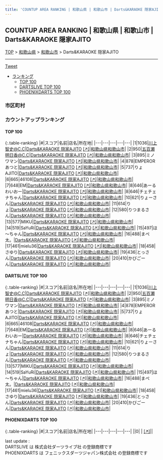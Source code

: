 ```yaml
---
title: 'COUNTUP AREA RANKING | 和歌山県 | 和歌山市 | Darts&KARAOKE 隠家AJITO'
---
```

## COUNTUP AREA RANKING | 和歌山県 | 和歌山市 | Darts&KARAOKE 隠家AJITO

[TOP](/darts/rank/) > [和歌山県](/darts/rank/和歌山県/) > [和歌山市](/darts/rank/和歌山県/和歌山市/) > Darts&KARAOKE 隠家AJITO

___

<a href="https://twitter.com/share?ref_src=twsrc%5Etfw" data-text="COUNTUP AREA RANKING | 和歌山県和歌山市Darts&KARAOKE 隠家AJITO" class="twitter-share-button" data-hashtags="DARTSLIVE,PHOENIXDARTS,darts,ダーツ" data-show-count="false">Tweet</a>

* [ランキング](#カウントアップランキング)
    * [TOP 100](#top-100)
    * [DARTSLIVE TOP 100](#dartslive-top-100)
    * [PHOENIXDARTS TOP 100](#phoenixdarts-top-100)

### 市区町村

<ul>

</ul>

### カウントアップランキング

#### TOP 100



{:.table-ranking}
|#|スコア|名前|店名|所在地|
|---|---|---|---|---|
|1|1036|<span class="rank-name-dl">川上智史@C.C</span>|<a href="/darts/rank/shops/62464a77a340adf40d9b047a20a7ba1e.html">Darts&KARAOKE 隠家AJITO</a> <a href="https://search.dartslive.com/jp/shop/62464a77a340adf40d9b047a20a7ba1e">[↗]</a>|<a href="/darts/rank/和歌山県/和歌山市">和歌山県和歌山市</a>|
|2|950|<span class="rank-name-dl">五百瀬明日香@C.C</span>|<a href="/darts/rank/shops/62464a77a340adf40d9b047a20a7ba1e.html">Darts&KARAOKE 隠家AJITO</a> <a href="https://search.dartslive.com/jp/shop/62464a77a340adf40d9b047a20a7ba1e">[↗]</a>|<a href="/darts/rank/和歌山県/和歌山市">和歌山県和歌山市</a>|
|3|895|<span class="rank-name-dl">ミノワマン</span>|<a href="/darts/rank/shops/62464a77a340adf40d9b047a20a7ba1e.html">Darts&KARAOKE 隠家AJITO</a> <a href="https://search.dartslive.com/jp/shop/62464a77a340adf40d9b047a20a7ba1e">[↗]</a>|<a href="/darts/rank/和歌山県/和歌山市">和歌山県和歌山市</a>|
|4|878|<span class="rank-name-dl">EMPEROR あつと</span>|<a href="/darts/rank/shops/62464a77a340adf40d9b047a20a7ba1e.html">Darts&KARAOKE 隠家AJITO</a> <a href="https://search.dartslive.com/jp/shop/62464a77a340adf40d9b047a20a7ba1e">[↗]</a>|<a href="/darts/rank/和歌山県/和歌山市">和歌山県和歌山市</a>|
|5|737|<span class="rank-name-dl">りょ AJITO</span>|<a href="/darts/rank/shops/62464a77a340adf40d9b047a20a7ba1e.html">Darts&KARAOKE 隠家AJITO</a> <a href="https://search.dartslive.com/jp/shop/62464a77a340adf40d9b047a20a7ba1e">[↗]</a>|<a href="/darts/rank/和歌山県/和歌山市">和歌山県和歌山市</a>|
|6|665|<span class="rank-name-dl">46108</span>|<a href="/darts/rank/shops/62464a77a340adf40d9b047a20a7ba1e.html">Darts&KARAOKE 隠家AJITO</a> <a href="https://search.dartslive.com/jp/shop/62464a77a340adf40d9b047a20a7ba1e">[↗]</a>|<a href="/darts/rank/和歌山県/和歌山市">和歌山県和歌山市</a>|
|7|648|<span class="rank-name-dl">EM</span>|<a href="/darts/rank/shops/62464a77a340adf40d9b047a20a7ba1e.html">Darts&KARAOKE 隠家AJITO</a> <a href="https://search.dartslive.com/jp/shop/62464a77a340adf40d9b047a20a7ba1e">[↗]</a>|<a href="/darts/rank/和歌山県/和歌山市">和歌山県和歌山市</a>|
|8|646|<span class="rank-name-dl">あーるわいおー</span>|<a href="/darts/rank/shops/62464a77a340adf40d9b047a20a7ba1e.html">Darts&KARAOKE 隠家AJITO</a> <a href="https://search.dartslive.com/jp/shop/62464a77a340adf40d9b047a20a7ba1e">[↗]</a>|<a href="/darts/rank/和歌山県/和歌山市">和歌山県和歌山市</a>|
|8|646|<span class="rank-name-dl">チェチェナちゃん</span>|<a href="/darts/rank/shops/62464a77a340adf40d9b047a20a7ba1e.html">Darts&KARAOKE 隠家AJITO</a> <a href="https://search.dartslive.com/jp/shop/62464a77a340adf40d9b047a20a7ba1e">[↗]</a>|<a href="/darts/rank/和歌山県/和歌山市">和歌山県和歌山市</a>|
|10|621|<span class="rank-name-dl">りょーさん</span>|<a href="/darts/rank/shops/62464a77a340adf40d9b047a20a7ba1e.html">Darts&KARAOKE 隠家AJITO</a> <a href="https://search.dartslive.com/jp/shop/62464a77a340adf40d9b047a20a7ba1e">[↗]</a>|<a href="/darts/rank/和歌山県/和歌山市">和歌山県和歌山市</a>|
|11|614|<span class="rank-name-dl">りょ</span>|<a href="/darts/rank/shops/62464a77a340adf40d9b047a20a7ba1e.html">Darts&KARAOKE 隠家AJITO</a> <a href="https://search.dartslive.com/jp/shop/62464a77a340adf40d9b047a20a7ba1e">[↗]</a>|<a href="/darts/rank/和歌山県/和歌山市">和歌山県和歌山市</a>|
|12|580|<span class="rank-name-dl">りつまるさん</span>|<a href="/darts/rank/shops/62464a77a340adf40d9b047a20a7ba1e.html">Darts&KARAOKE 隠家AJITO</a> <a href="https://search.dartslive.com/jp/shop/62464a77a340adf40d9b047a20a7ba1e">[↗]</a>|<a href="/darts/rank/和歌山県/和歌山市">和歌山県和歌山市</a>|
|13|577|<span class="rank-name-dl">MIKU</span>|<a href="/darts/rank/shops/62464a77a340adf40d9b047a20a7ba1e.html">Darts&KARAOKE 隠家AJITO</a> <a href="https://search.dartslive.com/jp/shop/62464a77a340adf40d9b047a20a7ba1e">[↗]</a>|<a href="/darts/rank/和歌山県/和歌山市">和歌山県和歌山市</a>|
|14|519|<span class="rank-name-dl">SaYuRi</span>|<a href="/darts/rank/shops/62464a77a340adf40d9b047a20a7ba1e.html">Darts&KARAOKE 隠家AJITO</a> <a href="https://search.dartslive.com/jp/shop/62464a77a340adf40d9b047a20a7ba1e">[↗]</a>|<a href="/darts/rank/和歌山県/和歌山市">和歌山県和歌山市</a>|
|15|497|<span class="rank-name-dl">ほ～ちゃん</span>|<a href="/darts/rank/shops/62464a77a340adf40d9b047a20a7ba1e.html">Darts&KARAOKE 隠家AJITO</a> <a href="https://search.dartslive.com/jp/shop/62464a77a340adf40d9b047a20a7ba1e">[↗]</a>|<a href="/darts/rank/和歌山県/和歌山市">和歌山県和歌山市</a>|
|16|488|<span class="rank-name-dl">まぺ太。</span>|<a href="/darts/rank/shops/62464a77a340adf40d9b047a20a7ba1e.html">Darts&KARAOKE 隠家AJITO</a> <a href="https://search.dartslive.com/jp/shop/62464a77a340adf40d9b047a20a7ba1e">[↗]</a>|<a href="/darts/rank/和歌山県/和歌山市">和歌山県和歌山市</a>|
|17|461|<span class="rank-name-dl">mielu36</span>|<a href="/darts/rank/shops/62464a77a340adf40d9b047a20a7ba1e.html">Darts&KARAOKE 隠家AJITO</a> <a href="https://search.dartslive.com/jp/shop/62464a77a340adf40d9b047a20a7ba1e">[↗]</a>|<a href="/darts/rank/和歌山県/和歌山市">和歌山県和歌山市</a>|
|18|458|<span class="rank-name-dl">さゆり</span>|<a href="/darts/rank/shops/62464a77a340adf40d9b047a20a7ba1e.html">Darts&KARAOKE 隠家AJITO</a> <a href="https://search.dartslive.com/jp/shop/62464a77a340adf40d9b047a20a7ba1e">[↗]</a>|<a href="/darts/rank/和歌山県/和歌山市">和歌山県和歌山市</a>|
|19|436|<span class="rank-name-dl">とっさん</span>|<a href="/darts/rank/shops/62464a77a340adf40d9b047a20a7ba1e.html">Darts&KARAOKE 隠家AJITO</a> <a href="https://search.dartslive.com/jp/shop/62464a77a340adf40d9b047a20a7ba1e">[↗]</a>|<a href="/darts/rank/和歌山県/和歌山市">和歌山県和歌山市</a>|
|20|410|<span class="rank-name-dl">かびごーん</span>|<a href="/darts/rank/shops/62464a77a340adf40d9b047a20a7ba1e.html">Darts&KARAOKE 隠家AJITO</a> <a href="https://search.dartslive.com/jp/shop/62464a77a340adf40d9b047a20a7ba1e">[↗]</a>|<a href="/darts/rank/和歌山県/和歌山市">和歌山県和歌山市</a>|


#### DARTSLIVE TOP 100



{:.table-ranking}
|#|スコア|名前|店名|所在地|
|---|---|---|---|---|
|1|1036|<span class="rank-name-dl">川上智史@C.C</span>|<a href="/darts/rank/shops/62464a77a340adf40d9b047a20a7ba1e.html">Darts&KARAOKE 隠家AJITO</a> <a href="https://search.dartslive.com/jp/shop/62464a77a340adf40d9b047a20a7ba1e">[↗]</a>|<a href="/darts/rank/和歌山県/和歌山市">和歌山県和歌山市</a>|
|2|950|<span class="rank-name-dl">五百瀬明日香@C.C</span>|<a href="/darts/rank/shops/62464a77a340adf40d9b047a20a7ba1e.html">Darts&KARAOKE 隠家AJITO</a> <a href="https://search.dartslive.com/jp/shop/62464a77a340adf40d9b047a20a7ba1e">[↗]</a>|<a href="/darts/rank/和歌山県/和歌山市">和歌山県和歌山市</a>|
|3|895|<span class="rank-name-dl">ミノワマン</span>|<a href="/darts/rank/shops/62464a77a340adf40d9b047a20a7ba1e.html">Darts&KARAOKE 隠家AJITO</a> <a href="https://search.dartslive.com/jp/shop/62464a77a340adf40d9b047a20a7ba1e">[↗]</a>|<a href="/darts/rank/和歌山県/和歌山市">和歌山県和歌山市</a>|
|4|878|<span class="rank-name-dl">EMPEROR あつと</span>|<a href="/darts/rank/shops/62464a77a340adf40d9b047a20a7ba1e.html">Darts&KARAOKE 隠家AJITO</a> <a href="https://search.dartslive.com/jp/shop/62464a77a340adf40d9b047a20a7ba1e">[↗]</a>|<a href="/darts/rank/和歌山県/和歌山市">和歌山県和歌山市</a>|
|5|737|<span class="rank-name-dl">りょ AJITO</span>|<a href="/darts/rank/shops/62464a77a340adf40d9b047a20a7ba1e.html">Darts&KARAOKE 隠家AJITO</a> <a href="https://search.dartslive.com/jp/shop/62464a77a340adf40d9b047a20a7ba1e">[↗]</a>|<a href="/darts/rank/和歌山県/和歌山市">和歌山県和歌山市</a>|
|6|665|<span class="rank-name-dl">46108</span>|<a href="/darts/rank/shops/62464a77a340adf40d9b047a20a7ba1e.html">Darts&KARAOKE 隠家AJITO</a> <a href="https://search.dartslive.com/jp/shop/62464a77a340adf40d9b047a20a7ba1e">[↗]</a>|<a href="/darts/rank/和歌山県/和歌山市">和歌山県和歌山市</a>|
|7|648|<span class="rank-name-dl">EM</span>|<a href="/darts/rank/shops/62464a77a340adf40d9b047a20a7ba1e.html">Darts&KARAOKE 隠家AJITO</a> <a href="https://search.dartslive.com/jp/shop/62464a77a340adf40d9b047a20a7ba1e">[↗]</a>|<a href="/darts/rank/和歌山県/和歌山市">和歌山県和歌山市</a>|
|8|646|<span class="rank-name-dl">あーるわいおー</span>|<a href="/darts/rank/shops/62464a77a340adf40d9b047a20a7ba1e.html">Darts&KARAOKE 隠家AJITO</a> <a href="https://search.dartslive.com/jp/shop/62464a77a340adf40d9b047a20a7ba1e">[↗]</a>|<a href="/darts/rank/和歌山県/和歌山市">和歌山県和歌山市</a>|
|8|646|<span class="rank-name-dl">チェチェナちゃん</span>|<a href="/darts/rank/shops/62464a77a340adf40d9b047a20a7ba1e.html">Darts&KARAOKE 隠家AJITO</a> <a href="https://search.dartslive.com/jp/shop/62464a77a340adf40d9b047a20a7ba1e">[↗]</a>|<a href="/darts/rank/和歌山県/和歌山市">和歌山県和歌山市</a>|
|10|621|<span class="rank-name-dl">りょーさん</span>|<a href="/darts/rank/shops/62464a77a340adf40d9b047a20a7ba1e.html">Darts&KARAOKE 隠家AJITO</a> <a href="https://search.dartslive.com/jp/shop/62464a77a340adf40d9b047a20a7ba1e">[↗]</a>|<a href="/darts/rank/和歌山県/和歌山市">和歌山県和歌山市</a>|
|11|614|<span class="rank-name-dl">りょ</span>|<a href="/darts/rank/shops/62464a77a340adf40d9b047a20a7ba1e.html">Darts&KARAOKE 隠家AJITO</a> <a href="https://search.dartslive.com/jp/shop/62464a77a340adf40d9b047a20a7ba1e">[↗]</a>|<a href="/darts/rank/和歌山県/和歌山市">和歌山県和歌山市</a>|
|12|580|<span class="rank-name-dl">りつまるさん</span>|<a href="/darts/rank/shops/62464a77a340adf40d9b047a20a7ba1e.html">Darts&KARAOKE 隠家AJITO</a> <a href="https://search.dartslive.com/jp/shop/62464a77a340adf40d9b047a20a7ba1e">[↗]</a>|<a href="/darts/rank/和歌山県/和歌山市">和歌山県和歌山市</a>|
|13|577|<span class="rank-name-dl">MIKU</span>|<a href="/darts/rank/shops/62464a77a340adf40d9b047a20a7ba1e.html">Darts&KARAOKE 隠家AJITO</a> <a href="https://search.dartslive.com/jp/shop/62464a77a340adf40d9b047a20a7ba1e">[↗]</a>|<a href="/darts/rank/和歌山県/和歌山市">和歌山県和歌山市</a>|
|14|519|<span class="rank-name-dl">SaYuRi</span>|<a href="/darts/rank/shops/62464a77a340adf40d9b047a20a7ba1e.html">Darts&KARAOKE 隠家AJITO</a> <a href="https://search.dartslive.com/jp/shop/62464a77a340adf40d9b047a20a7ba1e">[↗]</a>|<a href="/darts/rank/和歌山県/和歌山市">和歌山県和歌山市</a>|
|15|497|<span class="rank-name-dl">ほ～ちゃん</span>|<a href="/darts/rank/shops/62464a77a340adf40d9b047a20a7ba1e.html">Darts&KARAOKE 隠家AJITO</a> <a href="https://search.dartslive.com/jp/shop/62464a77a340adf40d9b047a20a7ba1e">[↗]</a>|<a href="/darts/rank/和歌山県/和歌山市">和歌山県和歌山市</a>|
|16|488|<span class="rank-name-dl">まぺ太。</span>|<a href="/darts/rank/shops/62464a77a340adf40d9b047a20a7ba1e.html">Darts&KARAOKE 隠家AJITO</a> <a href="https://search.dartslive.com/jp/shop/62464a77a340adf40d9b047a20a7ba1e">[↗]</a>|<a href="/darts/rank/和歌山県/和歌山市">和歌山県和歌山市</a>|
|17|461|<span class="rank-name-dl">mielu36</span>|<a href="/darts/rank/shops/62464a77a340adf40d9b047a20a7ba1e.html">Darts&KARAOKE 隠家AJITO</a> <a href="https://search.dartslive.com/jp/shop/62464a77a340adf40d9b047a20a7ba1e">[↗]</a>|<a href="/darts/rank/和歌山県/和歌山市">和歌山県和歌山市</a>|
|18|458|<span class="rank-name-dl">さゆり</span>|<a href="/darts/rank/shops/62464a77a340adf40d9b047a20a7ba1e.html">Darts&KARAOKE 隠家AJITO</a> <a href="https://search.dartslive.com/jp/shop/62464a77a340adf40d9b047a20a7ba1e">[↗]</a>|<a href="/darts/rank/和歌山県/和歌山市">和歌山県和歌山市</a>|
|19|436|<span class="rank-name-dl">とっさん</span>|<a href="/darts/rank/shops/62464a77a340adf40d9b047a20a7ba1e.html">Darts&KARAOKE 隠家AJITO</a> <a href="https://search.dartslive.com/jp/shop/62464a77a340adf40d9b047a20a7ba1e">[↗]</a>|<a href="/darts/rank/和歌山県/和歌山市">和歌山県和歌山市</a>|
|20|410|<span class="rank-name-dl">かびごーん</span>|<a href="/darts/rank/shops/62464a77a340adf40d9b047a20a7ba1e.html">Darts&KARAOKE 隠家AJITO</a> <a href="https://search.dartslive.com/jp/shop/62464a77a340adf40d9b047a20a7ba1e">[↗]</a>|<a href="/darts/rank/和歌山県/和歌山市">和歌山県和歌山市</a>|


#### PHOENIXDARTS TOP 100



{:.table-ranking}
|#|スコア|名前|店名|所在地|
|---|---|---|---|---|
||0|<span class="rank-name-dl"> </span>|<a href="/darts/rank/shops/.html"></a> <a href="">[↗]</a>|<a href="/darts/rank//"></a>|


<div class="footer border-top border-gray-light mt-5 pt-3 text-right text-gray">
    last update : <span style="font-weight: italic" id="foot_last_modified"></span><br />
    DARTSLIVE は 株式会社ダーツライブ社 の登録商標です<br />
    PHOENIXDARTS は フェニックスダーツジャパン株式会社 の登録商標です<br />
</div>

<script src="https://cdnjs.cloudflare.com/ajax/libs/jquery.tablesorter/2.31.3/js/jquery.tablesorter.min.js" integrity="sha512-qzgd5cYSZcosqpzpn7zF2ZId8f/8CHmFKZ8j7mU4OUXTNRd5g+ZHBPsgKEwoqxCtdQvExE5LprwwPAgoicguNg==" crossorigin="anonymous" referrerpolicy="no-referrer"></script>
<link rel="stylesheet" href="https://cdnjs.cloudflare.com/ajax/libs/jquery.tablesorter/2.31.3/css/theme.default.min.css" integrity="sha512-wghhOJkjQX0Lh3NSWvNKeZ0ZpNn+SPVXX1Qyc9OCaogADktxrBiBdKGDoqVUOyhStvMBmJQ8ZdMHiR3wuEq8+w==" crossorigin="anonymous" referrerpolicy="no-referrer" />
<script>
$(function() {
    $(".table-ranking").tablesorter({sortList:[[0, 0]]});
    $("#foot_last_modified").text(formatDate(new Date(document.lastModified), 'yyyy-MM-dd HH:mm:ss'));
});
</script>

<script async src="https://platform.twitter.com/widgets.js" charset="utf-8"></script>